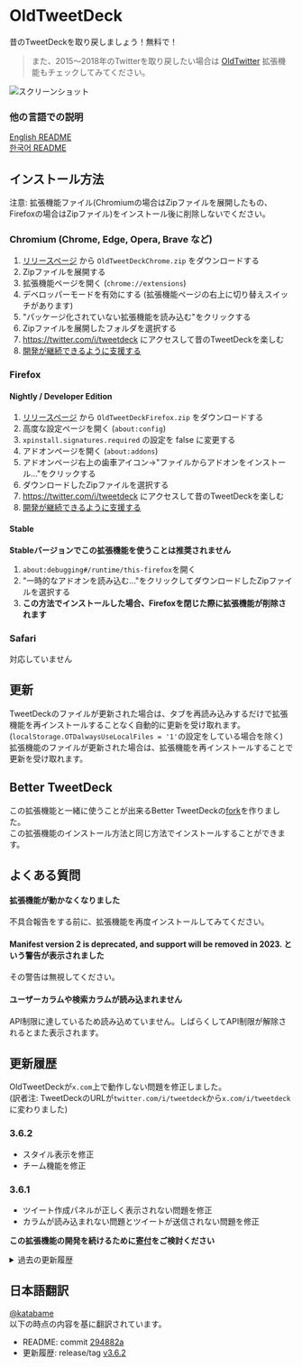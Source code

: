 ﻿# OldTweetDeck
昔のTweetDeckを取り戻しましょう！無料で！

> また、2015〜2018年のTwitterを取り戻したい場合は [OldTwitter](https://github.com/dimdenGD/OldTwitter) 拡張機能もチェックしてみてください。

![スクリーンショット](https://lune.dimden.dev/9713d947d56.png)

### 他の言語での説明
[English README](/README.md)  
[한국어 README](/docs/README_KO.md)

## インストール方法

注意: 拡張機能ファイル(Chromiumの場合はZipファイルを展開したもの、Firefoxの場合はZipファイル)をインストール後に削除しないでください。

### Chromium (Chrome, Edge, Opera, Brave など) 

1. [リリースページ](https://github.com/dimdenGD/OldTweetDeck/releases) から `OldTweetDeckChrome.zip` をダウンロードする
2. Zipファイルを展開する
3. 拡張機能ページを開く (`chrome://extensions`)
4. デベロッパーモードを有効にする (拡張機能ページの右上に切り替えスイッチがあります)
5. "パッケージ化されていない拡張機能を読み込む"をクリックする
6. Zipファイルを展開したフォルダを選択する
7. https://twitter.com/i/tweetdeck にアクセスして昔のTweetDeckを楽しむ
8. [開発が継続できるように支援する](https://www.patreon.com/dimdendev)

### Firefox

#### Nightly / Developer Edition

1. [リリースページ](https://github.com/dimdenGD/OldTweetDeck/releases) から `OldTweetDeckFirefox.zip` をダウンロードする
2. 高度な設定ページを開く (`about:config`)
3. `xpinstall.signatures.required` の設定を false に変更する
4. アドオンページを開く (`about:addons`)
5. アドオンページ右上の歯車アイコン→"ファイルからアドオンをインストール..."をクリックする
6. ダウンロードしたZipファイルを選択する
7. https://twitter.com/i/tweetdeck にアクセスして昔のTweetDeckを楽しむ
8. [開発が継続できるように支援する](https://www.patreon.com/dimdendev)

#### Stable

**Stableバージョンでこの拡張機能を使うことは推奨されません**

1. `about:debugging#/runtime/this-firefox`を開く
2. "一時的なアドオンを読み込む..."をクリックしてダウンロードしたZipファイルを選択する
3. **この方法でインストールした場合、Firefoxを閉じた際に拡張機能が削除されます**

### Safari

対応していません

## 更新

TweetDeckのファイルが更新された場合は、タブを再読み込みするだけで拡張機能を再インストールすることなく自動的に更新を受け取れます。 (`localStorage.OTDalwaysUseLocalFiles = '1'`の設定をしている場合を除く)  
拡張機能のファイルが更新された場合は、拡張機能を再インストールすることで更新を受け取れます。

## Better TweetDeck

この拡張機能と一緒に使うことが出来るBetter TweetDeckの[fork](https://github.com/dimdenGD/BetterTweetDeck/releases)を作りました。  
この拡張機能のインストール方法と同じ方法でインストールすることができます。

## よくある質問

#### 拡張機能が動かなくなりました

不具合報告をする前に、拡張機能を再度インストールしてみてください。

#### Manifest version 2 is deprecated, and support will be removed in 2023. という警告が表示されました

その警告は無視してください。  
   
#### ユーザーカラムや検索カラムが読み込まれません

API制限に達しているため読み込めていません。しばらくしてAPI制限が解除されるとまた表示されます。  

## 更新履歴
OldTweetDeckが`x.com`上で動作しない問題を修正しました。  
(訳者注: TweetDeckのURLが`twitter.com/i/tweetdeck`から`x.com/i/tweetdeck`に変わりました)

### 3.6.2
* スタイル表示を修正
* チーム機能を修正

### 3.6.1
* ツイート作成パネルが正しく表示されない問題を修正
* カラムが読み込まれない問題とツイートが送信されない問題を修正

**この拡張機能の開発を続けるために[寄付](https://dimden.dev/donate/)をご検討ください**

<details>
<summary>過去の更新履歴</summary>

### 3.5.5
* 読み込まれない問題を修正

### 3.5.4
* エラーハンドリングを改善

### 3.5.3
* ウィルス対策ソフトに誤検知される問題を修正

### 3.5
* ログアウトやロックされる問題をおそらく修正できました。  
* このバージョンでは、ウェブ版のTwitterと比較してOldTweetDeckのリクエストに不足していた最後のヘッダーをついに実装しました。  
* このジェネレーターは非常に難読化されており、基本的にはリクエストが実際にウェブ版のTwitterから行われているかどうかのセキュリティチェックを行います。  
* 通常のリクエストと違うのはこれだけなので、これがログアウトやロックされる原因であることを祈ります。  

### 3.4.0
* メインアカウント以外で他のユーザーのリプライが表示される問題を修正
* フォロー中のユーザーが自分自身にリプライをしている場合、他のユーザーのリプライが表示される問題を修正
* 複数アカウントでの"いいね"メニューが常にアカウントをプライベートアカウントとして表示し、"いいね"の状態が正しく表示されない問題を修正

### 3.3.3
* カラムが消える問題を更に修正

### 3.3.2
* ブラウザに保存された状態をインポート(取込)/エクスポート(出力)するためのボタンを追加
![image](https://github.com/katabame/TweetDeck/assets/9818101/08d86b0b-2a56-457e-97d4-689fbf616d11)

### 3.3.1
* フィルターを変更するとカラムが消える問題を修正

### 3.3.0
* OldTweetdeckが読み込まれない問題を修正
  * Twitterがカラムの位置と全体の状態を保存するAPIを削除したため、それらのAPIを再現しブラウザ内に状態を保存するようにしました
* **TweetDeckの状態がリセットされるため、更新前でTweetDeckを表示できている場合は検索クエリやカラムの配置をメモしておくことをおすすめします！**

### 3.2.3
* 複数アカウントでのリプライのフィルタリングに関する不具合を修正
* 日本語でツイートの展開が動作しない問題を修正

### 3.2.2
* フォローしていないアカウントへのリプライがホームタイムラインで表示される問題を修正
   * この挙動が気に入った人向けにオプションで切り替え可能にしました  
![](https://github.com/dimdenGD/OldTweetDeck/assets/26517362/7e4321aa-9320-4e83-92e3-a8b6d29a8109)

### 3.2.1
* いいねを読み込めるように修正
* いいねが動作するように修正
* コレクションを読み込めるように修正
* メンションを読み込めるように修正

### 3.2.0
* ホームタイムラインを読み込めるように修正
* リストを読み込めるように修正
* 通知が動作するように修正

### 3.1.9
tweetdeck.com のリダイレクトを修正

### 3.1.8
* ツイートをブックマーク (`Bookmark tweet`) ボタンを追加
* 三点リーダー (`…`) でハッシュタグとリンクが動作しなくなる問題を修正
* 長いツイートを表示するとリンクが失われる問題を修正

### 3.1.7
* API制限を緩和する機能を再び追加しました！  
![TweetDeckの設定ボタンから設定画面を開く](https://github-production-user-asset-6210df.s3.amazonaws.com/26517362/269732181-f3eb8979-a452-4080-bc50-a96d1cc41ed6.png)  
![Enable rate limit bypass (OldTweetDeck)をクリック](https://github-production-user-asset-6210df.s3.amazonaws.com/26517362/269732138-785187b2-fbdd-456f-b53e-007b9ab0b68f.png)

TweetDeckの設定ボタンから設定画面を開き、`Enable rate limit bypass (OldTweetDeck)`をチェックすることで有効にできます

API制限の緩和機能を利用する場合、以下の点にご留意ください
* API制限を受けた後に緩和機能を有効にした場合、OldTweetDeckは動作を再開するはずですが、Twitter Webはしばらくの間API制限が続く可能性があります
* API制限の緩和機能の利用はリスクが高くなります、自己責任でご利用ください
* この機能はしばらくテストされていないため、実際長期的にうまく機能するかどうか不明です
* 単なる理論的な考えですが、この機能を有効にしてもAPI制限を受けている場合、この機能を無効にするとAPI制限が解除される可能性があります

その他の更新内容
* 長いツイートを表示するためのボタンを追加
* 三点リーダー (`…`) が表示されない問題を修正
* 長いリツイートが正しく展開されない問題を修正
* 展開されたツイートの末尾にある`t.co`のリンクを削除するように修正

#### 3.1.6
バージョン更新

#### 3.1.5
長いツイートを表示するためのボタンを追加

#### 3.1.4
* ツイートを投稿できない問題を修正
* リツイートができない問題を修正
* ツイートが削除できない問題を修正
* リプライが正しく表示されない問題を修正

以下の機能はもう動作しません。  
* API制限の緩和
* アクティビティタブ

#### 3.1.3
リプライが表示されない問題を修正

#### 3.1.2
ツイートが削除できない問題を修正

#### 3.1.1
ツイートができない問題を修正

#### 3.1.0
READMEを更新

#### 3.0.8
バージョン更新

#### 3.0.7
日本語READMEを追加

#### 3.0.6
このバージョンではリクエストに傍受を追加しました。  
通常のTwitterをリバースエンジニアリングして、通常のTwitterで使用される対応するリクエストを見つけました。  
TweetDeckがシャットダウンAPIを使用しようとすると、リクエストは新しいエンドポイントにリダイレクトされ、結果は古いフォーマットに変換されます。  
  
ユーザーカラムと検索カラムがAPI制限の影響を受けるようになったことにより読み込めない問題を修正しました。  
最終的にはさらに多くのAPIが壊れることが予想されますが、その度に新しい動作するAPIに置き換えていく予定です。  
実行されるリクエストは通常のTwitterのリクエストと同じであるため、安全です。

#### 3.0.5
バージョン更新

#### 3.0.4
API上限を倍に緩和

#### 3.0.3
固定ツイートも表示するように変更 (最近のツイートの場合)

#### 3.0.2
複数アカウントのタイムラインに常にメインアカウントが表示される問題を修正

#### 3.0.1
バージョン更新

#### 3.0.0
リファラーを削除

#### 2.0.5
2.0.4で修正した問題がFirefoxで発生していたのを修正

#### 2.0.4
新TweetDeckが表示される場合がある問題を修正

#### 2.0.3
manifest V2 がFirefoxで動作しない問題を修正

#### 2.0.2
クリックが反応しない問題を修正

#### 2.0.1
新TweetDeckのheadとbodyを削除

#### 2.0.0
manifest V2 で作り直し外部サーバーを必要としないように変更

#### 1.0.2
恐らく動作する

</details>

## 日本語翻訳
[@katabame](https://twitter.com/katabame)  
以下の時点の内容を基に翻訳されています。  
* README: commit [294882a](https://github.com/dimdenGD/OldTweetDeck/commit/294882a3d5de029b2b1158d331c8549c941e34ac)  
* 更新履歴: release/tag [v3.6.2](https://github.com/dimdenGD/OldTweetDeck/releases/tag/v3.6.2)

